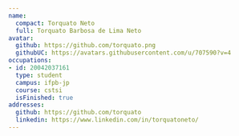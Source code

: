 ```yaml
---
name:
  compact: Torquato Neto
  full: Torquato Barbosa de Lima Neto
avatar:
  github: https://github.com/torquato.png
  githubUC: https://avatars.githubusercontent.com/u/707590?v=4
occupations:
- id: 20042037161
  type: student
  campus: ifpb-jp
  course: cstsi
  isFinished: true
addresses:
  github: https://github.com/torquato
  linkedin: https://www.linkedin.com/in/torquatoneto/
---
```

